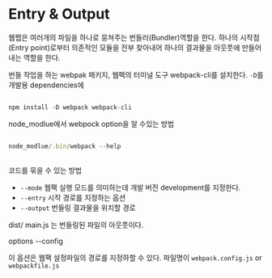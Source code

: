 # Entry & Output 

웹펩은 여러개의 파일을 하나로 뭉쳐주는 번들러(Bundler)역할을 한다. 하나의 시작점(Entry point)로부터 의존적인 모듈을 전부 찾아내어 하나의 결과물을 아웃풋에 만들어내는 역할을 한다.

번들 작업을 하는 webpak 패키지, 웹펙의 터미널 도구 webpack-cli를 설치한다.
`-D`를 개발용 dependencies에 


```javascript

npm install -D webpack webpack-cli

```

node_modlue에서  webpock option을 알 수있는 방법

```javascript

node_modlue/.bin/webpack --help
 
```

코드를 묶을 수 있는 방법

* `--mode`  웹팩 실행 모드를 의미하는데 개발 버전 development를 지정한다.
* `--entry` 시작 경로를 지정하는 옵션
* `--output` 번들링 결과물을 위치할 경로

dist/ main.js 는 번들링된 파일의 아웃풋이다.


options --config

이 옵션은 웹팩 설정파일의 경로를 지정하할 수 있다. 파일명이 `webpack.config.js` or `webpackfile.js` 